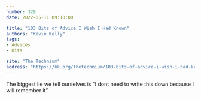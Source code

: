 ```yaml
---
number: 329
date: 2022-05-11 09:10:00

title: "103 Bits of Advice I Wish I Had Known"
authors: "Kevin Kelly"
tags:
- Advices
- Bits

site: "The Technium"
address: "https://kk.org/thetechnium/103-bits-of-advice-i-wish-i-had-known/"
---
```


The biggest lie we tell ourselves is “I dont need to write this down because I will remember it”.